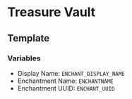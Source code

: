 # Treasure Vault


## Template

### Variables



- Display Name: `ENCHANT_DISPLAY_NAME`
- Enchantment Name: `ENCHANTNAME`
- Enchantment UUID: `ENCHANT_UUID`

